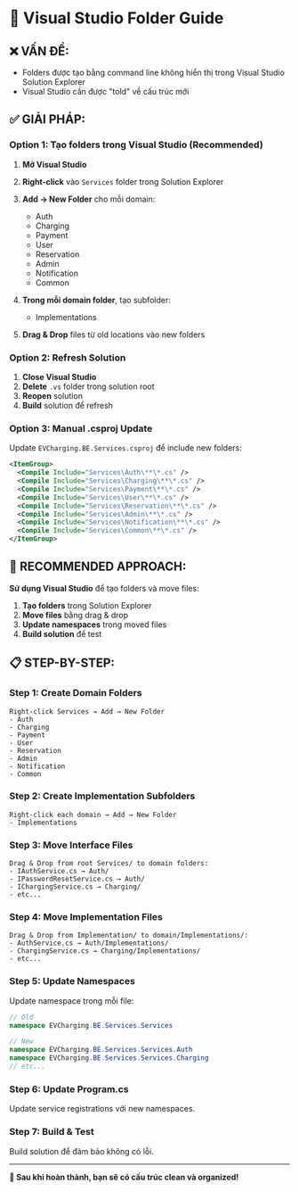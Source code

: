 # 🔧 Visual Studio Folder Guide

## ❌ **VẤN ĐỀ:**
- Folders được tạo bằng command line không hiển thị trong Visual Studio Solution Explorer
- Visual Studio cần được "told" về cấu trúc mới

## ✅ **GIẢI PHÁP:**

### **Option 1: Tạo folders trong Visual Studio (Recommended)**

1. **Mở Visual Studio**
2. **Right-click** vào `Services` folder trong Solution Explorer
3. **Add → New Folder** cho mỗi domain:
   - Auth
   - Charging  
   - Payment
   - User
   - Reservation
   - Admin
   - Notification
   - Common

4. **Trong mỗi domain folder**, tạo subfolder:
   - Implementations

5. **Drag & Drop** files từ old locations vào new folders

### **Option 2: Refresh Solution**

1. **Close Visual Studio**
2. **Delete** `.vs` folder trong solution root
3. **Reopen** solution
4. **Build** solution để refresh

### **Option 3: Manual .csproj Update**

Update `EVCharging.BE.Services.csproj` để include new folders:

```xml
<ItemGroup>
  <Compile Include="Services\Auth\**\*.cs" />
  <Compile Include="Services\Charging\**\*.cs" />
  <Compile Include="Services\Payment\**\*.cs" />
  <Compile Include="Services\User\**\*.cs" />
  <Compile Include="Services\Reservation\**\*.cs" />
  <Compile Include="Services\Admin\**\*.cs" />
  <Compile Include="Services\Notification\**\*.cs" />
  <Compile Include="Services\Common\**\*.cs" />
</ItemGroup>
```

## 🎯 **RECOMMENDED APPROACH:**

**Sử dụng Visual Studio** để tạo folders và move files:

1. **Tạo folders** trong Solution Explorer
2. **Move files** bằng drag & drop
3. **Update namespaces** trong moved files
4. **Build solution** để test

## 📋 **STEP-BY-STEP:**

### **Step 1: Create Domain Folders**
```
Right-click Services → Add → New Folder
- Auth
- Charging
- Payment
- User
- Reservation
- Admin
- Notification
- Common
```

### **Step 2: Create Implementation Subfolders**
```
Right-click each domain → Add → New Folder
- Implementations
```

### **Step 3: Move Interface Files**
```
Drag & Drop from root Services/ to domain folders:
- IAuthService.cs → Auth/
- IPasswordResetService.cs → Auth/
- IChargingService.cs → Charging/
- etc...
```

### **Step 4: Move Implementation Files**
```
Drag & Drop from Implementation/ to domain/Implementations/:
- AuthService.cs → Auth/Implementations/
- ChargingService.cs → Charging/Implementations/
- etc...
```

### **Step 5: Update Namespaces**
Update namespace trong mỗi file:
```csharp
// Old
namespace EVCharging.BE.Services.Services

// New  
namespace EVCharging.BE.Services.Services.Auth
namespace EVCharging.BE.Services.Services.Charging
// etc...
```

### **Step 6: Update Program.cs**
Update service registrations với new namespaces.

### **Step 7: Build & Test**
Build solution để đảm bảo không có lỗi.

---

**🎉 Sau khi hoàn thành, bạn sẽ có cấu trúc clean và organized!**

